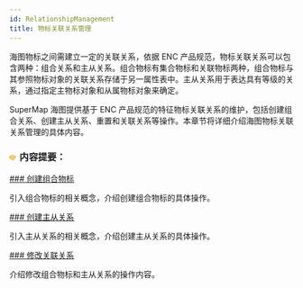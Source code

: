 ```yaml
---
id: RelationshipManagement
title: 物标关联关系管理
---
```

海图物标之间需建立一定的关联关系，依据 ENC
产品规范，物标关联关系可以包含两种：组合关系和主从关系。组合物标有集合物标和关联物标两种，组合物标与其参照物标对象的关联关系存储于另一属性表中。主从关系用于表达具有等级的关系，通过指定主物标对象和从属物标对象来确定。

SuperMap 海图提供基于 ENC
产品规范的特征物标关联关系的维护，包括创建组合关系、创建主从关系、重置和关联关系等操作。本章节将详细介绍海图物标关联关系管理的具体内容。

### ![](../../../../img/seealso.png) 内容提要：

[### 创建组合物标](CreateCollection.htm)

引入组合物标的相关概念，介绍创建组合物标的具体操作。

[### 创建主从关系](CreateMasterSlave.htm)

引入主从关系的相关概念，介绍创建主从关系的具体操作。

[### 修改关联关系](ResetRelationship.htm)

介绍修改组合物标和主从关系的操作内容。
